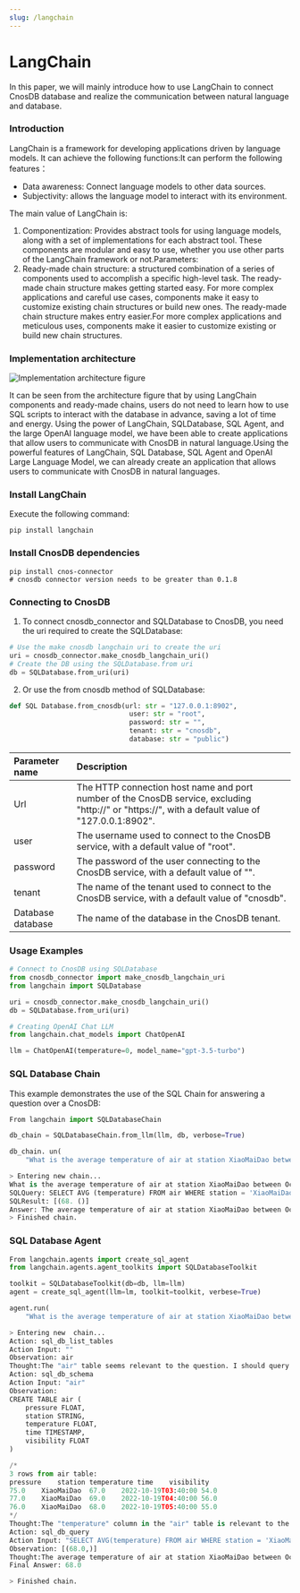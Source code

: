 ```yaml
---
slug: /langchain
---
```


# LangChain

In this paper, we will mainly introduce how to use LangChain to connect CnosDB database and realize the communication between natural language and database.

### Introduction

LangChain is a framework for developing applications driven by language models. It can achieve the following functions:It can perform the following features：

- Data awareness: Connect language models to other data sources.
- Subjectivity: allows the language model to interact with its environment.

The main value of LangChain is:

1. Componentization: Provides abstract tools for using language models, along with a set of implementations for each abstract tool. These components are modular and easy to use, whether you use other parts of the LangChain framework or not.Parameters:
2. Ready-made chain structure: a structured combination of a series of components used to accomplish a specific high-level task.
   The ready-made chain structure makes getting started easy. For more complex applications and careful use cases, components make it easy to customize existing chain structures or build new ones.
   The ready-made chain structure makes entry easier.For more complex applications and meticulous uses, components make it easier to customize existing or build new chain structures.

### Implementation architecture

![Implementation architecture figure](/img/LangChain_en.png)

It can be seen from the architecture figure that by using LangChain components and ready-made chains, users do not need to learn how to use SQL scripts to interact with the database in advance, saving a lot of time and energy. Using the power of LangChain, SQLDatabase, SQL Agent, and the large OpenAI language model, we have been able to create applications that allow users to communicate with CnosDB in natural language.Using the powerful features of LangChain, SQL Database, SQL Agent and OpenAI Large Language Model, we can already create an application that allows users to communicate with CnosDB in natural languages.

### Install LangChain

Execute the following command:

```shell
pip install langchain
```

### Install CnosDB dependencies

```shell
pip install cnos-connector
# cnosdb connector version needs to be greater than 0.1.8
```

### Connecting to CnosDB

1. To connect cnosdb_connector and SQLDatabase to CnosDB, you need the uri required to create the SQLDatabase:

```python
# Use the make cnosdb langchain uri to create the uri
uri = cnosdb_connector.make_cnosdb_langchain_uri()
# Create the DB using the SQLDatabase.from uri
db = SQLDatabase.from_uri(uri)
```

2. Or use the from cnosdb method of SQLDatabase:

```python
def SQL Database.from_cnosdb(url: str = "127.0.0.1:8902",
                              user: str = "root",
                              password: str = "",
                              tenant: str = "cnosdb",
                              database: str = "public")
```

| Parameter name    | Description                                                                                                                                         |
| :---------------- | :-------------------------------------------------------------------------------------------------------------------------------------------------- |
| Url               | The HTTP connection host name and port number of the CnosDB service, excluding "http\://" or "https\://", with a default value of "127.0.0.1:8902". |
| user              | The username used to connect to the CnosDB service, with a default value of "root".                                                                 |
| password          | The password of the user connecting to the CnosDB service, with a default value of "".                                                              |
| tenant            | The name of the tenant used to connect to the CnosDB service, with a default value of "cnosdb".                                                     |
| Database database | The name of the database in the CnosDB tenant.                                                                                                      |

### Usage Examples

```python
# Connect to CnosDB using SQLDatabase
from cnosdb_connector import make_cnosdb_langchain_uri
from langchain import SQLDatabase

uri = cnosdb_connector.make_cnosdb_langchain_uri()
db = SQLDatabase.from_uri(uri)

# Creating OpenAI Chat LLM
from langchain.chat_models import ChatOpenAI

llm = ChatOpenAI(temperature=0, model_name="gpt-3.5-turbo")
```

### SQL Database Chain

This example demonstrates the use of the SQL Chain for answering a question over a CnosDB:

```python
From langchain import SQLDatabaseChain

db_chain = SQLDatabaseChain.from_llm(llm, db, verbose=True)

db_chain. un(
    "What is the average temperature of air at station XiaoMaiDao between October 19, 2022 and October 20, 2022?

```

```python
> Entering new chain...
What is the average temperature of air at station XiaoMaiDao between October 19, 2022 and Occasional 20, 2022?
SQLQuery: SELECT AVG (temperature) FROM air WHERE station = 'XiaoMaiDao' and time >= '2022-10' and time < '2022-10-20'
SQLResult: [(68. ()]
Answer: The average temperature of air at station XiaoMaiDao between October 19, 2022 and October 20, 2022 is 68.0.
> Finished chain.
```

### SQL Database Agent

```python
From langchain.agents import create_sql_agent
from langchain.agents.agent_toolkits import SQLDatabaseToolkit

toolkit = SQLDatabaseToolkit(db=db, llm=llm)
agent = create_sql_agent(llm=lm, toolkit=toolkit, verbese=True)
```

```python
agent.run(
    "What is the average temperature of air at station XiaoMaiDao between October 19, 2022 and Occasion 20, 2022?"

```

```python
> Entering new  chain...
Action: sql_db_list_tables
Action Input: ""
Observation: air
Thought:The "air" table seems relevant to the question. I should query the schema of the "air" table to see what columns are available.
Action: sql_db_schema
Action Input: "air"
Observation: 
CREATE TABLE air (
	pressure FLOAT, 
	station STRING, 
	temperature FLOAT, 
	time TIMESTAMP, 
	visibility FLOAT
)

/*
3 rows from air table:
pressure	station	temperature	time	visibility
75.0	XiaoMaiDao	67.0	2022-10-19T03:40:00	54.0
77.0	XiaoMaiDao	69.0	2022-10-19T04:40:00	56.0
76.0	XiaoMaiDao	68.0	2022-10-19T05:40:00	55.0
*/
Thought:The "temperature" column in the "air" table is relevant to the question. I can query the average temperature between the specified dates.
Action: sql_db_query
Action Input: "SELECT AVG(temperature) FROM air WHERE station = 'XiaoMaiDao' AND time >= '2022-10-19' AND time <= '2022-10-20'"
Observation: [(68.0,)]
Thought:The average temperature of air at station XiaoMaiDao between October 19, 2022 and October 20, 2022 is 68.0. 
Final Answer: 68.0

> Finished chain.
```
